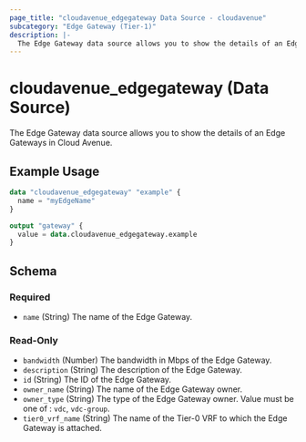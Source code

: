 ```yaml
---
page_title: "cloudavenue_edgegateway Data Source - cloudavenue"
subcategory: "Edge Gateway (Tier-1)"
description: |-
  The Edge Gateway data source allows you to show the details of an Edge Gateways in Cloud Avenue.
---
```


# cloudavenue_edgegateway (Data Source)

The Edge Gateway data source allows you to show the details of an Edge Gateways in Cloud Avenue.

## Example Usage

```terraform
data "cloudavenue_edgegateway" "example" {
  name = "myEdgeName"
}

output "gateway" {
  value = data.cloudavenue_edgegateway.example
}
```

<!-- schema generated by tfplugindocs -->
## Schema

### Required

- `name` (String) The name of the Edge Gateway.

### Read-Only

- `bandwidth` (Number) The bandwidth in Mbps of the Edge Gateway.
- `description` (String) The description of the Edge Gateway.
- `id` (String) The ID of the Edge Gateway.
- `owner_name` (String) The name of the Edge Gateway owner.
- `owner_type` (String) The type of the Edge Gateway owner. Value must be one of : `vdc`, `vdc-group`.
- `tier0_vrf_name` (String) The name of the Tier-0 VRF to which the Edge Gateway is attached.

